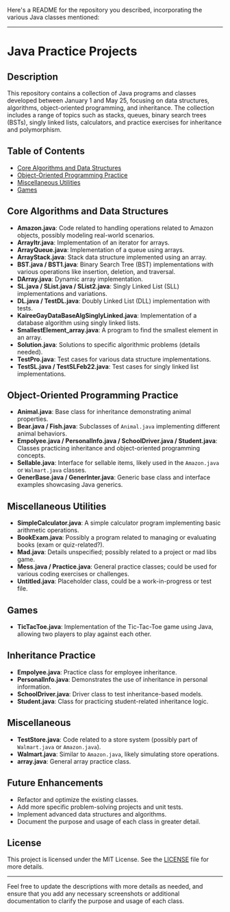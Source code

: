 Here's a README for the repository you described, incorporating the various Java classes mentioned:

---

# Java Practice Projects

## Description

This repository contains a collection of Java programs and classes developed between January 1 and May 25, focusing on data structures, algorithms, object-oriented programming, and inheritance. The collection includes a range of topics such as stacks, queues, binary search trees (BSTs), singly linked lists, calculators, and practice exercises for inheritance and polymorphism.

## Table of Contents

- [Core Algorithms and Data Structures](#core-algorithms-and-data-structures)
- [Object-Oriented Programming Practice](#object-oriented-programming-practice)
- [Miscellaneous Utilities](#miscellaneous-utilities)
- [Games](#games)

## Core Algorithms and Data Structures

- **Amazon.java**: Code related to handling operations related to Amazon objects, possibly modeling real-world scenarios.
- **ArrayItr.java**: Implementation of an iterator for arrays.
- **ArrayQueue.java**: Implementation of a queue using arrays.
- **ArrayStack.java**: Stack data structure implemented using an array.
- **BST.java / BST1.java**: Binary Search Tree (BST) implementations with various operations like insertion, deletion, and traversal.
- **DArray.java**: Dynamic array implementation.
- **SL.java / SList.java / SList2.java**: Singly Linked List (SLL) implementations and variations.
- **DL.java / TestDL.java**: Doubly Linked List (DLL) implementation with tests.
- **KaireeGayDataBaseAlgSinglyLinked.java**: Implementation of a database algorithm using singly linked lists.
- **SmallestElement_array.java**: A program to find the smallest element in an array.
- **Solution.java**: Solutions to specific algorithmic problems (details needed).
- **TestPro.java**: Test cases for various data structure implementations.
- **TestSL.java / TestSLFeb22.java**: Test cases for singly linked list implementations.
  
## Object-Oriented Programming Practice

- **Animal.java**: Base class for inheritance demonstrating animal properties.
- **Bear.java / Fish.java**: Subclasses of `Animal.java` implementing different animal behaviors.
- **Empolyee.java / PersonalInfo.java / SchoolDriver.java / Student.java**: Classes practicing inheritance and object-oriented programming concepts.
- **Sellable.java**: Interface for sellable items, likely used in the `Amazon.java` or `Walmart.java` classes.
- **GenerBase.java / GenerInter.java**: Generic base class and interface examples showcasing Java generics.
  
## Miscellaneous Utilities

- **SimpleCalculator.java**: A simple calculator program implementing basic arithmetic operations.
- **BookExam.java**: Possibly a program related to managing or evaluating books (exam or quiz-related?).
- **Mad.java**: Details unspecified; possibly related to a project or mad libs game.
- **Mess.java / Practice.java**: General practice classes; could be used for various coding exercises or challenges.
- **Untitled.java**: Placeholder class, could be a work-in-progress or test file.
  
## Games

- **TicTacToe.java**: Implementation of the Tic-Tac-Toe game using Java, allowing two players to play against each other.
  
## Inheritance Practice

- **Empolyee.java**: Practice class for employee inheritance.
- **PersonalInfo.java**: Demonstrates the use of inheritance in personal information.
- **SchoolDriver.java**: Driver class to test inheritance-based models.
- **Student.java**: Class for practicing student-related inheritance logic.

## Miscellaneous

- **TestStore.java**: Code related to a store system (possibly part of `Walmart.java` or `Amazon.java`).
- **Walmart.java**: Similar to `Amazon.java`, likely simulating store operations.
- **array.java**: General array practice class.

## Future Enhancements

- Refactor and optimize the existing classes.
- Add more specific problem-solving projects and unit tests.
- Implement advanced data structures and algorithms.
- Document the purpose and usage of each class in greater detail.

## License

This project is licensed under the MIT License. See the [LICENSE](LICENSE) file for more details.

---

Feel free to update the descriptions with more details as needed, and ensure that you add any necessary screenshots or additional documentation to clarify the purpose and usage of each class.
